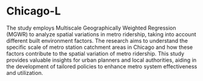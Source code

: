 # Chicago-L
The study employs Multiscale Geographically Weighted Regression (MGWR) to analyze spatial variations in metro ridership, taking into account different built environment factors. The research aims to understand the specific scale of metro station catchment areas in Chicago and how these factors contribute to the spatial variation of metro ridership. This study provides valuable insights for urban planners and local authorities, aiding in the development of tailored policies to enhance metro system effectiveness and utilization.
